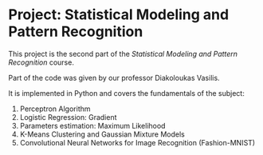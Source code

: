 # Project: Statistical Modeling and Pattern Recognition

This project is the second part of the *Statistical Modeling and Pattern Recognition* course.

Part of the code was given by our professor Diakoloukas Vasilis. 

It is implemented in Python and covers the fundamentals of the subject:

1. Perceptron Algorithm
2. Logistic Regression: Gradient
3. Parameters estimation: Maximum Likelihood
4. K-Means Clustering and Gaussian Mixture Models
5. Convolutional Neural Networks for Image Recognition (Fashion-MNIST)
